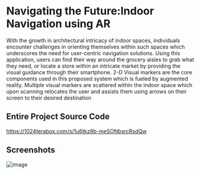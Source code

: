 # Navigating the Future:Indoor Navigation using AR

With the growth in architectural intricacy of indoor spaces, individuals 
encounter challenges in orienting themselves within such spaces which 
underscores the need for user-centric navigation solutions. Using this application, 
users can find their way around the grocery aisles to grab what they need, or 
locate a store within an intricate market by providing the visual guidance through 
their smartphone. 2-D Visual markers are the core components used in this 
proposed system which is fueled by augmented reality. Multiple visual markers 
are scattered within the indoor space which upon scanning relocates the user and 
assists them using arrows on their screen to their desired destination


## Entire Project Source Code
https://1024terabox.com/s/1u6tkz8b-meSONbsrcRsdQw

## Screenshots
![image](https://github.com/AbiaPereira04/Navigating-the-Future-Indoor-Navigation-using-AR/assets/91883575/2f4d3306-4de1-45a6-a701-bcee05a3bfb5)

